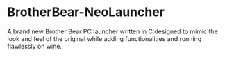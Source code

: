 # BrotherBear-NeoLauncher
A brand new Brother Bear PC launcher written in C designed to mimic the look and feel of the original while adding functionalities and running flawlessly on wine.
